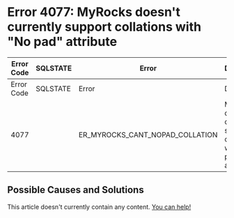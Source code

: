 
# Error 4077: MyRocks doesn't currently support collations with "No pad" attribute


| Error Code | SQLSTATE | Error | Description |
| --- | --- | --- | --- |
| Error Code | SQLSTATE | Error | Description |
| 4077 |  | ER_MYROCKS_CANT_NOPAD_COLLATION | MyRocks doesn't currently support collations with \"No pad\" attribute. |




## Possible Causes and Solutions


This article doesn't currently contain any content. [You can help!](/kb/en/writing-and-editing-knowledge-base-articles/)


